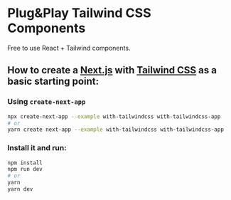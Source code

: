 # Plug&Play Tailwind CSS Components

Free to use React + Tailwind components.

## How to create a [Next.js](https://nextjs.org/) with [Tailwind CSS](https://tailwindcss.com) as a basic starting point:

### Using `create-next-app`

```bash
npx create-next-app --example with-tailwindcss with-tailwindcss-app
# or
yarn create next-app --example with-tailwindcss with-tailwindcss-app
```

### Install it and run:

```bash
npm install
npm run dev
# or
yarn
yarn dev
```